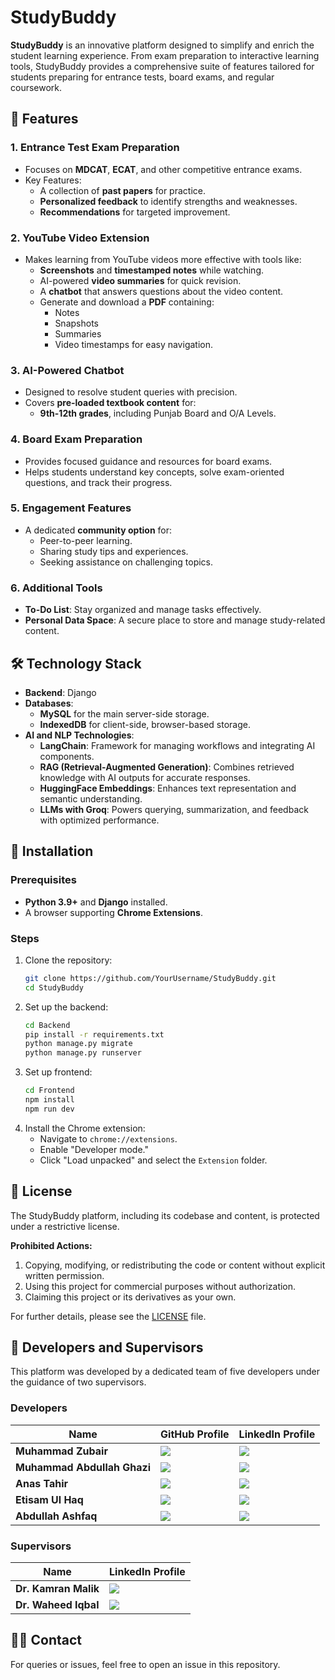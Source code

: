 # StudyBuddy

**StudyBuddy** is an innovative platform designed to simplify and enrich the student learning experience. From exam preparation to interactive learning tools, StudyBuddy provides a comprehensive suite of features tailored for students preparing for entrance tests, board exams, and regular coursework.  

## 🌟 Features  

### 1. **Entrance Test Exam Preparation**  
- Focuses on **MDCAT**, **ECAT**, and other competitive entrance exams.  
- Key Features:  
  - A collection of **past papers** for practice.  
  - **Personalized feedback** to identify strengths and weaknesses.  
  - **Recommendations** for targeted improvement.  

### 2. **YouTube Video Extension**  
- Makes learning from YouTube videos more effective with tools like:  
  - **Screenshots** and **timestamped notes** while watching.  
  - AI-powered **video summaries** for quick revision.  
  - A **chatbot** that answers questions about the video content.  
  - Generate and download a **PDF** containing:  
    - Notes  
    - Snapshots  
    - Summaries  
    - Video timestamps for easy navigation.  

### 3. **AI-Powered Chatbot**  
- Designed to resolve student queries with precision.  
- Covers **pre-loaded textbook content** for:  
  - **9th-12th grades**, including Punjab Board and O/A Levels.  

### 4. **Board Exam Preparation**  
- Provides focused guidance and resources for board exams.  
- Helps students understand key concepts, solve exam-oriented questions, and track their progress.  

### 5. **Engagement Features**  
- A dedicated **community option** for:  
  - Peer-to-peer learning.  
  - Sharing study tips and experiences.  
  - Seeking assistance on challenging topics.  

### 6. **Additional Tools**  
- **To-Do List**: Stay organized and manage tasks effectively.  
- **Personal Data Space**: A secure place to store and manage study-related content.  

## 🛠️ Technology Stack  

- **Backend**: Django  
- **Databases**:  
  - **MySQL** for the main server-side storage.  
  - **IndexedDB** for client-side, browser-based storage.  
- **AI and NLP Technologies**:  
  - **LangChain**: Framework for managing workflows and integrating AI components.  
  - **RAG (Retrieval-Augmented Generation)**: Combines retrieved knowledge with AI outputs for accurate responses.  
  - **HuggingFace Embeddings**: Enhances text representation and semantic understanding.  
  - **LLMs with Groq**: Powers querying, summarization, and feedback with optimized performance.  

## 🚀 Installation  

### Prerequisites  
- **Python 3.9+** and **Django** installed.  
- A browser supporting **Chrome Extensions**.  

### Steps  
1. Clone the repository:  
   ```bash  
   git clone https://github.com/YourUsername/StudyBuddy.git  
   cd StudyBuddy  
   ```  
2. Set up the backend:  
   ```bash
   cd Backend
   pip install -r requirements.txt  
   python manage.py migrate  
   python manage.py runserver  
   ```
3. Set up frontend:
   ```bash
   cd Frontend
   npm install
   npm run dev
   ```
4. Install the Chrome extension:  
   - Navigate to `chrome://extensions`.  
   - Enable "Developer mode."  
   - Click "Load unpacked" and select the `Extension` folder.
     
## 📄 License  

The StudyBuddy platform, including its codebase and content, is protected under a restrictive license.  

**Prohibited Actions:**  
1. Copying, modifying, or redistributing the code or content without explicit written permission.  
2. Using this project for commercial purposes without authorization.  
3. Claiming this project or its derivatives as your own.  

For further details, please see the [LICENSE](LICENSE) file.  

## 👥 Developers and Supervisors  

This platform was developed by a dedicated team of five developers under the guidance of two supervisors.  

### Developers  

| Name                      | GitHub Profile                           | LinkedIn Profile                                                   |  
|---------------------------|-------------------------------------------|---------------------------------------------------------------------|  
| **Muhammad Zubair**       | <a href="https://github.com/zubayr-ahmad"><img src="https://img.shields.io/badge/GitHub-100000?style=flat&logo=github&logoColor=white" /></a> | <a href="https://linkedin.com/in/zubayr-ahmad"><img src="https://img.shields.io/badge/LinkedIn-0077B5?style=flat&logo=linkedin&logoColor=white" /></a> |  
| **Muhammad Abdullah Ghazi** | <a href="https://github.com/abdullahdotnet"><img src="https://img.shields.io/badge/GitHub-100000?style=flat&logo=github&logoColor=white" /></a> | <a href="https://linkedin.com/in/abdullahdotnet20"><img src="https://img.shields.io/badge/LinkedIn-0077B5?style=flat&logo=linkedin&logoColor=white" /></a> |  
| **Anas Tahir**            | <a href="https://github.com/ANAS-TAAHIR"><img src="https://img.shields.io/badge/GitHub-100000?style=flat&logo=github&logoColor=white" /></a> | <a href="https://linkedin.com/in/anas-waleed-tahir-9a5b78214"><img src="https://img.shields.io/badge/LinkedIn-0077B5?style=flat&logo=linkedin&logoColor=white" /></a> |  
| **Etisam Ul Haq**         | <a href="https://github.com/etisamulhaq"><img src="https://img.shields.io/badge/GitHub-100000?style=flat&logo=github&logoColor=white" /></a> | <a href="https://linkedin.com/in/etisamhaq"><img src="https://img.shields.io/badge/LinkedIn-0077B5?style=flat&logo=linkedin&logoColor=white" /></a> |  
| **Abdullah Ashfaq**       | <a href="https://github.com/abdullahashfaq-ds"><img src="https://img.shields.io/badge/GitHub-100000?style=flat&logo=github&logoColor=white" /></a> | <a href="https://linkedin.com/in/abdullahashfaqvirk"><img src="https://img.shields.io/badge/LinkedIn-0077B5?style=flat&logo=linkedin&logoColor=white" /></a> |  

### Supervisors  

| Name                      | LinkedIn Profile                                                   |  
|---------------------------|---------------------------------------------------------------------|  
| **Dr. Kamran Malik**      | <a href="https://linkedin.com/in/muhammad-kamran-malik"><img src="https://img.shields.io/badge/LinkedIn-0077B5?style=flat&logo=linkedin&logoColor=white" /></a> |  
| **Dr. Waheed Iqbal**      | <a href="https://linkedin.com/in/waheediqbal751"><img src="https://img.shields.io/badge/LinkedIn-0077B5?style=flat&logo=linkedin&logoColor=white" /></a> |  

## 🧑‍💻 Contact  

For queries or issues, feel free to open an issue in this repository.  
